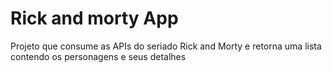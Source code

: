 # Rick and morty App

Projeto que consume as APIs do seriado Rick and Morty e retorna uma lista contendo os personagens e seus detalhes
